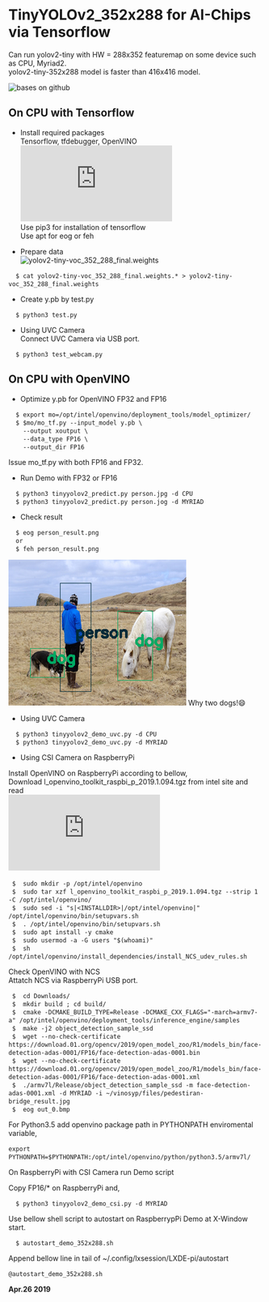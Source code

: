 # TinyYOLOv2_352x288 for AI-Chips via Tensorflow

Can run yolov2-tiny with HW = 288x352 featuremap on some device such 
 as CPU, Myriad2.  
yolov2-tiny-352x288 model is faster than 416x416 model.  

![bases on github](https://github.com/simo23/tinyYOLOv2)  

## On CPU with Tensorflow  

- Install required packages  
  Tensorflow, tfdebugger, OpenVINO  
  ![Installation of OpenVINO for iCPU](https://github.com/k5iogura/vinosyp/blob/master/README.md)  
  Use pip3 for installation of tensorflow  
  Use apt for eog or feh  
  
- Prepare data  
  ![yolov2-tiny-voc_352_288_final.weights](https://github.com/k5iogura/darknet_a10/tree/master/model)  
  
```
  $ cat yolov2-tiny-voc_352_288_final.weights.* > yolov2-tiny-voc_352_288_final.weights
```

- Create y.pb by test.py  

```
  $ python3 test.py
```

- Using UVC Camera  
Connect UVC Camera via USB port.  
```
  $ python3 test_webcam.py
```

## On CPU with OpenVINO  

- Optimize y.pb for OpenVINO FP32 and FP16  

```
  $ export mo=/opt/intel/openvino/deployment_tools/model_optimizer/
  $ $mo/mo_tf.py --input_model y.pb \
    --output xoutput \
    --data_type FP16 \
    --output_dir FP16
```
  Issue mo_tf.py with both FP16 and FP32.  
  
- Run Demo with FP32 or FP16  

```
  $ python3 tinyyolov2_predict.py person.jpg -d CPU
  $ python3 tinyyolov2_predict.py person.jog -d MYRIAD
```

- Check result  

```
  $ eog person_result.png
  or
  $ feh person_result.png
```

![](person_result.png)
Why two dogs!:smile:  

- Using UVC Camera  

```
  $ python3 tinyyolov2_demo_uvc.py -d CPU
  $ python3 tinyyolov2_demo_uvc.py -d MYRIAD
```

- Using CSI Camera on RaspberryPi  

Install OpenVINO on RaspberryPi according to bellow,  
Download l_openvino_toolkit_raspbi_p_2019.1.094.tgz from intel site and read  
![Installation of OpenVINO(2019R1) for RaspberryPi](https://docs.openvinotoolkit.org/latest/_docs_install_guides_installing_openvino_raspbian.html)  

```
 $  sudo mkdir -p /opt/intel/openvino
 $  sudo tar xzf l_openvino_toolkit_raspbi_p_2019.1.094.tgz --strip 1 -C /opt/intel/openvino/
 $  sudo sed -i "s|<INSTALLDIR>|/opt/intel/openvino|" /opt/intel/openvino/bin/setupvars.sh
 $  . /opt/intel/openvino/bin/setupvars.sh
 $  sudo apt install -y cmake
 $  sudo usermod -a -G users "$(whoami)"
 $  sh /opt/intel/openvino/install_dependencies/install_NCS_udev_rules.sh
```
Check OpenVINO with NCS  
Attatch NCS via RaspberryPi USB port.  

```
 $  cd Downloads/
 $  mkdir build ; cd build/
 $  cmake -DCMAKE_BUILD_TYPE=Release -DCMAKE_CXX_FLAGS="-march=armv7-a" /opt/intel/openvino/deployment_tools/inference_engine/samples
 $  make -j2 object_detection_sample_ssd
 $  wget --no-check-certificate https://download.01.org/opencv/2019/open_model_zoo/R1/models_bin/face-detection-adas-0001/FP16/face-detection-adas-0001.bin
 $  wget --no-check-certificate https://download.01.org/opencv/2019/open_model_zoo/R1/models_bin/face-detection-adas-0001/FP16/face-detection-adas-0001.xml
 $  ./armv7l/Release/object_detection_sample_ssd -m face-detection-adas-0001.xml -d MYRIAD -i ~/vinosyp/files/pedestiran-bridge_result.jpg 
 $  eog out_0.bmp 
```

For Python3.5 add openvino package path in PYTHONPATH enviromental variable,  
```
export PYTHONPATH=$PYTHONPATH:/opt/intel/openvino/python/python3.5/armv7l/
```

On RaspberryPi with CSI Camera run Demo script

Copy FP16/* on RaspberryPi and,  

```
  $ python3 tinyyolov2_demo_csi.py -d MYRIAD
```

Use bellow shell script to autostart on RaspberrypPi Demo at X-Window start.  
```
  $ autostart_demo_352x288.sh
```

Append bellow line in tail of ~/.config/lxsession/LXDE-pi/autostart  

```
@autostart_demo_352x288.sh
```

**Apr.26 2019**
